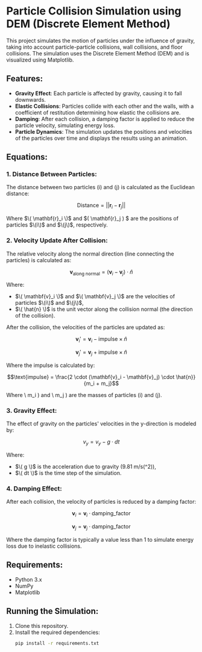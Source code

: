 # Particle Collision Simulation using DEM (Discrete Element Method)

This project simulates the motion of particles under the influence of gravity, taking into account particle-particle collisions, wall collisions, and floor collisions. The simulation uses the Discrete Element Method (DEM) and is visualized using Matplotlib.

## Features:
- **Gravity Effect**: Each particle is affected by gravity, causing it to fall downwards.
- **Elastic Collisions**: Particles collide with each other and the walls, with a coefficient of restitution determining how elastic the collisions are.
- **Damping**: After each collision, a damping factor is applied to reduce the particle velocity, simulating energy loss.
- **Particle Dynamics**: The simulation updates the positions and velocities of the particles over time and displays the results using an animation.

## Equations:

### 1. Distance Between Particles:
The distance between two particles \(i\) and \(j\) is calculated as the Euclidean distance:
```math
\text{Distance} = ||\mathbf{r}_i - \mathbf{r}_j||
```

Where $\( \mathbf{r}_i \)$ and $\( \mathbf{r}_j \) $ are the positions of particles $\(i\)$ and $\(j\)$, respectively.

### 2. Velocity Update After Collision:
The relative velocity along the normal direction (line connecting the particles) is calculated as:
```math
\mathbf{v}_{\text{along normal}} = (\mathbf{v}_i - \mathbf{v}_j) \cdot \hat{n}
```
Where:
- $\( \mathbf{v}_i \)$ and $\( \mathbf{v}_j \)$ are the velocities of particles $\(i\)$ and $\(j\)$,
- $\( \hat{n} \)$ is the unit vector along the collision normal (the direction of the collision).

After the collision, the velocities of the particles are updated as:
```math
\mathbf{v}_i' = \mathbf{v}_i - \text{impulse} \times \hat{n}
```
```math
\mathbf{v}_j' = \mathbf{v}_j + \text{impulse} \times \hat{n}
```
Where the impulse is calculated by:
```math
\text{impulse} = \frac{2 \cdot (\mathbf{v}_i - \mathbf{v}_j) \cdot \hat{n}}{m_i + m_j}
```
Where \ m_i \) and \ m_j \) are the masses of particles \(i\) and \(j\).

### 3. Gravity Effect:
The effect of gravity on the particles' velocities in the y-direction is modeled by:
```math
v_y = v_y - g \cdot dt
```
Where:
- $\( g \)$ is the acceleration due to gravity (9.81 m/s\(^2\)),
- $\( dt \)$ is the time step of the simulation.

### 4. Damping Effect:
After each collision, the velocity of particles is reduced by a damping factor:
```math
\mathbf{v}_i = \mathbf{v}_i \cdot \text{damping\_factor}
```
```math
\mathbf{v}_j = \mathbf{v}_j \cdot \text{damping\_factor}
```
Where the damping factor is typically a value less than 1 to simulate energy loss due to inelastic collisions.

## Requirements:
- Python 3.x
- NumPy
- Matplotlib

## Running the Simulation:
1. Clone this repository.
2. Install the required dependencies:
   ```bash
   pip install -r requirements.txt
